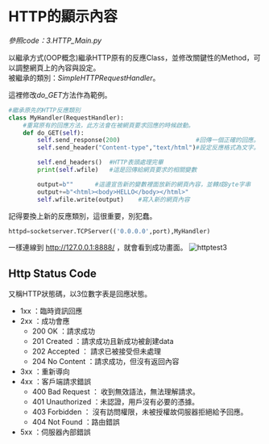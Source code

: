 # HTTP的顯示內容

_參照code：3.HTTP_Main.py_

以繼承方式(OOP概念)繼承HTTP原有的反應Class，並修改關鍵性的Method，可以調整網頁上的內容與設定。<br/>
被繼承的類別：_SimpleHTTPRequestHandler_。

這裡修改*do_GET*方法作為範例。

```python
#繼承原先的HTTP反應類別
class MyHandler(RequestHandler):
    #重寫原有的回應方法，此方法會在被網頁要求回應的時候啟動。
    def do_GET(self):
        self.send_response(200)                     #回傳一個正確的回應。
        self.send_header("Content-type","text/html")#設定反應格式為文字。

        self.end_headers()  #HTTP表頭處理完畢
        print(self.wfile)   #這是回傳給網頁要求的相關變數

        output=b""      #這邊宣告新的變數裡面放新的網頁內容，並轉成Byte字串
        output+=b"<html><body>HELLO</body></html>"
        self.wfile.write(output)    #寫入新的網頁內容
```


記得要換上新的反應類別，這很重要，別犯蠢。
```python
httpd=socketserver.TCPServer(('0.0.0.0',port),MyHandler)
```

一樣連線到 http://127.0.0.1:8888/ ，就會看到成功畫面。
![httptest3](./IMG/HTTPTest3.png)


## Http Status Code
又稱HTTP狀態碼，以3位數字表是回應狀態。
+ 1xx ：臨時資訊回應
+ 2xx ：成功會應
  + 200 OK ：請求成功
  + 201 Created ：請求成功且新成功被創建data
  + 202 Accepted ： 請求已被接受但未處理
  + 204 No Content ：請求成功，但沒有返回內容
+ 3xx ：重新導向
+ 4xx ：客戶端請求錯誤
  + 400 Bad Request ： 收到無效語法，無法理解請求。
  + 401 Unauthorized ：未認證，用戶沒有必要的憑據。
  + 403 Forbidden ： 沒有訪問權限，未被授權故伺服器拒絕給予回應。
  + 404 Not Found ：路由錯誤
+ 5xx ：伺服器內部錯誤